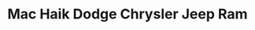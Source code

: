 ---
title: "Mac Haik Dodge Chrysler Jeep Ram"
url: /georgetown/mac-haik-dodge-chrysler-jeep-ram/
shop: car
---